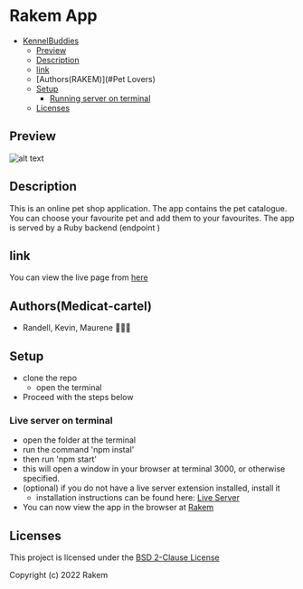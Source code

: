 # Rakem App

- [KennelBuddies](#KennelBuddies)
  - [Preview](#preview)
  - [Description](#description)
  - [link](#link)
  - [Authors(RAKEM)](#Pet Lovers)
  - [Setup](#setup)
    - [Running server on terminal](#live-server-on-vscodeoption-2)
  - [Licenses](#licenses)


## Preview
![alt text][preview]

## Description
This is an online pet shop application. The app contains the pet catalogue. You can choose your favourite pet and add them to your favourites. The app is served by a Ruby backend (endpoint )

## link
You can view the live page from [here](https://rakem.netlify.app/)

## Authors(Medicat-cartel)
- Randell, Kevin, Maurene 👨🏽‍⚕️

## Setup
- clone the repo
    - open the terminal
- Proceed with the steps below

### Live server on terminal
- open the folder at the terminal
- run the command 'npm instal'
- then run 'npm start'
- this will open a window in your browser at terminal 3000, or otherwise specified.
- (optional) if you do not have a live server extension installed, install it
  - installation instructions can be found here: [Live Server](https://marketplace.visualstudio.com/items?itemName=ritwickdey.LiveServer)
- You can now view the app in the browser at [Rakem](http://localhost:3000)

## Licenses
This project is licensed under the [BSD 2-Clause License ](./LICENSE)

Copyright (c) 2022 Rakem

[preview]: ./src/components/assets/images/splash.png "preview"  
